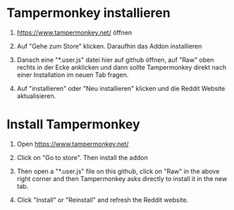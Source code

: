 # Tampermonkey installieren
1. https://www.tampermonkey.net/ öffnen</a>

2. Auf "Gehe zum Store" klicken. Daraufhin das Addon installieren

3. Danach eine "*.user.js" datei hier auf github öffnen, auf "Raw" oben rechts in der Ecke anklicken und dann sollte Tampermonkey direkt nach einer Installation im neuen Tab fragen.

4. Auf "installieren" oder "Neu installieren" klicken und die Reddit Website aktualisieren.

# Install Tampermonkey
1. Open https://www.tampermonkey.net/</a>

2. Click on "Go to store". Then install the addon

3. Then open a "*.user.js" file on this github, click on "Raw" in the above right corner and then Tampermonkey asks directly to install it in the new tab.

4. Click "Install" or "Reinstall" and refresh the Reddit website.
